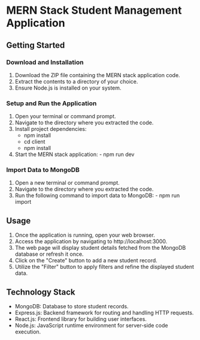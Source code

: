 # MERN Stack Student Management Application

## Getting Started

### Download and Installation

1. Download the ZIP file containing the MERN stack application code.
2. Extract the contents to a directory of your choice.
3. Ensure Node.js is installed on your system.

### Setup and Run the Application

1. Open your terminal or command prompt.
2. Navigate to the directory where you extracted the code.
3. Install project dependencies:
   - npm install
   - cd client
   - npm install
4. Start the MERN stack application: - npm run dev

### Import Data to MongoDB

1. Open a new terminal or command prompt.
2. Navigate to the directory where you extracted the code.
3. Run the following command to import data to MongoDB: - npm run import

## Usage

1. Once the application is running, open your web browser.
2. Access the application by navigating to http://localhost:3000.
3. The web page will display student details fetched from the MongoDB database or refresh it once.
4. Click on the "Create" button to add a new student record.
5. Utilize the "Filter" button to apply filters and refine the displayed student data.

## Technology Stack

- MongoDB: Database to store student records.
- Express.js: Backend framework for routing and handling HTTP requests.
- React.js: Frontend library for building user interfaces.
- Node.js: JavaScript runtime environment for server-side code execution.
